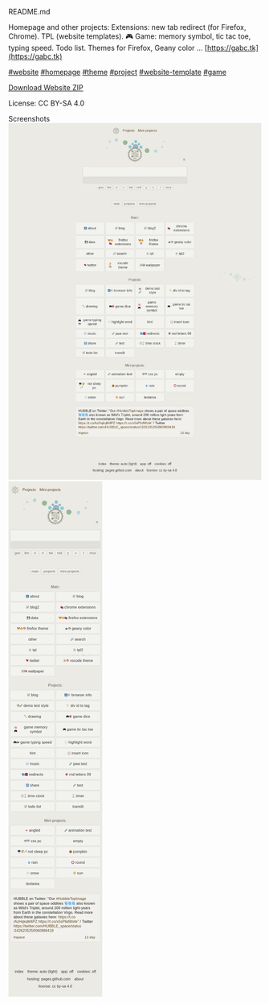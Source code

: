 README.md


Homepage and other projects: Extensions: new tab redirect (for Firefox, Chrome). TPL (website templates).  🎮 Game: memory symbol, tic tac toe, typing speed. Todo list. Themes for Firefox, Geany color ...
[https://gabc.tk](https://gabc.tk)

[#website](https://github.com/topics/website?s=updated)
[#homepage](https://github.com/topics/homepage?s=updated)
[#theme](https://github.com/topics/theme?s=updated)
[#project](https://github.com/topics/project?s=updated)
[#website-template](https://github.com/topics/website-template?s=updated)
[#game](https://github.com/topics/game?s=updated)


[Download Website ZIP](https://github.com/gabc123123/gabc123123.github.io/archive/refs/heads/main.zip)

License: CC BY-SA 4.0
<!-- footer, LICENSE.md README.md -->

Screenshots
![screenshot](/img/screenshot.png)
![screenshot2](/img/screenshot2.png)
